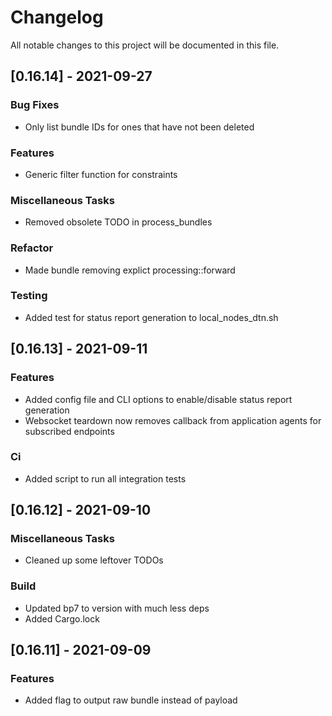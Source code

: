 # Changelog
All notable changes to this project will be documented in this file.

## [0.16.14] - 2021-09-27

### Bug Fixes

- Only list bundle IDs for ones that have not been deleted

### Features

- Generic filter function for constraints

### Miscellaneous Tasks

- Removed obsolete TODO in process_bundles

### Refactor

- Made bundle removing explict processing::forward

### Testing

- Added test for status report generation to local_nodes_dtn.sh

## [0.16.13] - 2021-09-11

### Features

- Added config file and CLI options to enable/disable status report generation
- Websocket teardown now removes callback from application agents for subscribed endpoints

### Ci

- Added script to run all integration tests

## [0.16.12] - 2021-09-10

### Miscellaneous Tasks

- Cleaned up some leftover TODOs

### Build

- Updated bp7 to version with much less deps
- Added Cargo.lock

## [0.16.11] - 2021-09-09

### Features

- Added flag to output raw bundle instead of payload

<!-- generated by git-cliff -->

